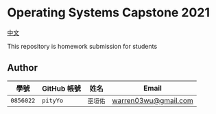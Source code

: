 # Operating Systems Capstone 2021

[中文](讀我.md)

This repository is homework submission for students
## Author

 | 學號 | GitHub 帳號 | 姓名 | Email |
 | --- | ----------- | --- | --- |
 |`0856022`| `pityYo` | `巫垣佑` | warren03wu@gmail.com 


